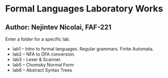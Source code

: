 # Formal Languages Laboratory Works

## Author: Nejintev Nicolai, FAF-221

Enter a folder for a specific lab.
* lab1 – Intro to formal languages. Regular grammars. Finite Automata.
* lab2 – NFA to DFA conversion.
* lab3 – Lexer & Scanner.
* lab5 – Chomsky Normal Form
* lab6 – Abstract Syntax Trees